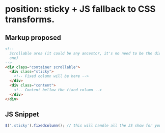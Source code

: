 # position: sticky + JS fallback to CSS transforms.

## Markup proposed

```html
<!--
  Scrollable area (it could be any ancestor, it's no need to be the direct
  one)
-->
<div class="container scrollable">
  <div class="sticky">
    <!-- Fixed column will be here -->
  </div>
  <div class="content">
    <!-- Content bellow the fixed column -->
  </div>
</div>
```

## JS Snippet

```js
$('.sticky').fixedcolumn(); // this will handle all the JS show for you
```
